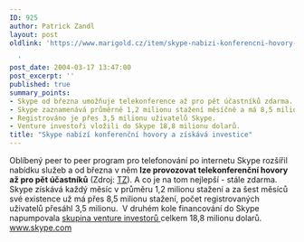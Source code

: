 ```yaml
---
ID: 925
author: Patrick Zandl
layout: post
oldlink: 'https://www.marigold.cz/item/skype-nabizi-konferencni-hovory-a-ziskava-investice

  '
post_date: 2004-03-17 13:47:00
post_excerpt: ''
published: true
summary_points:
- Skype od března umožňuje telekonference až pro pět účastníků zdarma.
- Skype zaznamenává průměrně 1,2 milionu stažení měsíčně a má 8,5 milionu celkem.
- Registrováno je přes 3,5 milionu uživatelů Skype.
- Venture investoři vložili do Skype 18,8 milionu dolarů.
title: "Skype nabízí konferenční hovory a získává investice"
---
```


<p>
Oblíbený peer to peer program pro telefonování po internetu Skype rozšířil nabídku služeb a od března v něm <STRONG>lze provozovat telekonferenční hovory až pro pět účastníků</STRONG> (Zdroj: <A href="http://biz.yahoo.com/prnews/040223/lnm001_1.html" target=_blank>TZ</A>). A co je na tom nejlepší - stále zdarma. Skype získává každý měsíc v průměru 1,2 milionu stažení a za šest měsíců své existence už má přes 8,5 milionu stažení, počet registrovaných uživatelů přesáhl 3,5 milionu.&#160; V druhém kole financování do Skype napumpovala <A href="http://www.boardwatch.com/document.asp?doc_id=49272" target=_blank>skupina venture investorů </A>celkem 18,8 milionu dolarů. <A href="http://www.skype.com">www.skype.com</A> </p>